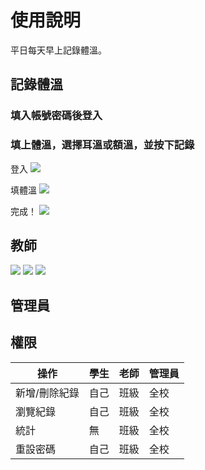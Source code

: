 # 使用說明

平日每天早上記錄體溫。

## 記錄體溫
### 填入帳號密碼後登入
### 填上體溫，選擇耳溫或額溫，並按下記錄
登入
![](/static/img/index.png)  

填體溫
![](/static/img/logged_in.png)  

完成！
![](/static/img/result.png)

## 教師

![](/static/img/class_accounts.png)
![](/static/img/class_history.png)
![](/static/img/class_stats.png)

## 管理員

## 權限
| 操作          | 學生 | 老師 | 管理員 |
|---------------|------|------|--------|
| 新增/刪除紀錄 | 自己 | 班級 | 全校   |
| 瀏覽紀錄      | 自己 | 班級 | 全校   |
| 統計          | 無   | 班級 | 全校   |
| 重設密碼      | 自己 | 班級 | 全校   |
